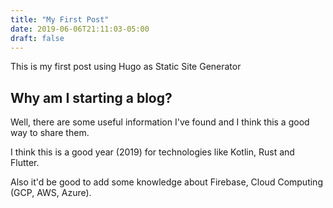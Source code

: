 ```yaml
---
title: "My First Post"
date: 2019-06-06T21:11:03-05:00
draft: false
---
```


This is my first post using Hugo as Static Site Generator
<!--more-->

## Why am I starting a blog?

Well, there are some useful information I've found and I think this a good way to share them.

I think this is a good year (2019) for technologies like Kotlin, Rust and Flutter.

Also it'd be good to add some knowledge about Firebase, Cloud Computing (GCP, AWS, Azure).



